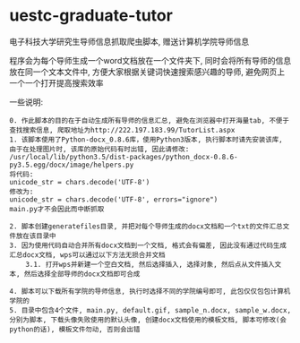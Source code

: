 # uestc-graduate-tutor
电子科技大学研究生导师信息抓取爬虫脚本, 赠送计算机学院导师信息

程序会为每个导师生成一个word文档放在一个文件夹下, 同时会将所有导师的信息放在同一个文本文件中, 方便大家根据关键词快速搜索感兴趣的导师, 避免网页上一个一个打开提高搜索效率

一些说明:
```
0. 作此脚本的目的在于自动生成所有导师的信息汇总, 避免在浏览器中打开海量tab, 不便于查找搜索信息, 爬取地址为http://222.197.183.99/TutorList.aspx
1. 该脚本使用了Python-docx_0.8.6库，使用Python3版本, 执行脚本时请先安装该库, 由于在处理图片时, 该库的原始代码有时出错, 因此请修改:
/usr/local/lib/python3.5/dist-packages/python_docx-0.8.6-py3.5.egg/docx/image/helpers.py
将代码:
unicode_str = chars.decode('UTF-8')
修改为:
unicode_str = chars.decode('UTF-8', errors="ignore")
main.py才不会因此而中断抓取

2. 脚本创建generatefiles目录, 并把对每个导师生成的docx文档和一个txt的文件汇总文件放在该目录中
3. 因为使用代码自动合并所有docx文档到一个文档, 格式会有偏差, 因此没有通过代码生成汇总docx文档, wps可以通过以下方法无损合并文档
    3.1. 打开wps并新建一个空白文档, 然后选择插入, 选择对象, 然后点从文件插入文本, 然后选择全部导师的docx文档即可合成

4. 脚本可以下载所有学院的导师信息, 执行时选择不同的学院编号即可, 此包仅仅包包计算机学院的
5. 目录中包含4个文件, main.py, default.gif, sample_n.docx, sample_w.docx, 分别为脚本, 下载头像失败使用的默认头像, 创建docx文档使用的模板文档, 脚本可修改(会python的话), 模板文件勿动, 否则会出错

```
